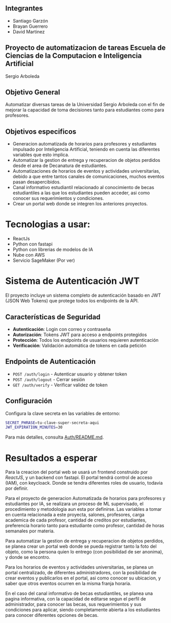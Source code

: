 ## Integrantes 
* Santiago Garzón
* Brayan Guerrero
* David Martinez

## Proyecto de automatizacion de tareas Escuela de Ciencias de la Computacion e Inteligencia Artificial
Sergio Arboleda

## Objetivo General
Automatizar diversas tareas de la Universidad Sergio Arboleda con el fin de mejorar la capacidad de toma decisiones tanto para estudiantes como para profesores.

## Objetivos especificos
* Generacion automatizada de horarios para profesores y estudiantes impulsado por Inteligencia Artificial, teniendo en cuenta las diferentes variables que esto implica.
* Automatizar la gestion de entrega y recuperacion de objetos perdidos desde el area de Decanatura de estudiantes.
* Automatizaciones de horarios de eventos  y actividades universitarias, debido a que entre tantos canales de comunicaciones, muchos eventos pasan desapercibidos.
* Canal informativo estudiantil relacionado al conocimiento de becas estudiantiles a las que los estudiantes pueden acceder, asi como conocer sus requerimientos y condiciones.
* Crear un portal web donde se integren los anteriores proyectos.

# Tecnologias a usar:

* ReactJs
* Python con fastapi
* Python con librerias de modelos de IA
* Nube con AWS
* Servicio SageMaker (Por ver)

# Sistema de Autenticación JWT

El proyecto incluye un sistema completo de autenticación basado en JWT (JSON Web Tokens) que protege todos los endpoints de la API.

## Características de Seguridad

- **Autenticación**: Login con correo y contraseña
- **Autorización**: Tokens JWT para acceso a endpoints protegidos
- **Protección**: Todos los endpoints de usuarios requieren autenticación
- **Verificación**: Validación automática de tokens en cada petición

## Endpoints de Autenticación

- `POST /auth/login` - Autenticar usuario y obtener token
- `POST /auth/logout` - Cerrar sesión
- `GET /auth/verify` - Verificar validez de token

## Configuración

Configura la clave secreta en las variables de entorno:

```bash
SECRET_PHRASE=tu-clave-super-secreta-aqui
JWT_EXPIRATION_MINUTES=30
```

Para más detalles, consulta [Auth/README.md](Auth/README.md).

# Resultados a esperar
Para la creacion del portal web se usará un frontend construido por *ReactJS*, y un backend con fastapi. El portal tendrá control de acceso (IAM), con keycloack. Donde se tendra diferentes roles de usuario, todavia por definir.

Para el proyecto de generacion Automatizada de horarios para profesores y estudiantes por IA, se realizara un proceso de ML supervisado, el procedimiento y metodologia aun esta por definirse.
Las variables a tomar en cuenta relacionada a este proyecta, salones, profesores, carga academica de cada profesor, cantidad de creditos por estudiantes, preferencia horario tanto para estudiante como profesor, cantidad de horas semanales por materia.

Para automatizar la gestion de entrega y recuperacion de objetos perdidos, se planea crear un portal web donde se pueda registrar tanto la foto del objeto, como la persona quien lo entrego (con posibilidad de ser anonima), y donde se encontro.

Para los horarios de eventos y actividades universitarias, se planea un portal centralizado, de diferentes administradores, con la posibilidad de crear eventos y publicarlos en el portal, asi como conocer su ubicacion, y saber que otros eventos ocurren en la misma franja horaria.

En el caso del canal informativo de becas estudiantiles, se planea una pagina informativa, con la capacidad de editarse segun el perfil de administrador, para conocer las becas, sus requerimientos y sus condiciones para aplicar, siendo completamente abierta a los estudiantes para conocer diferentes opciones de becas.

